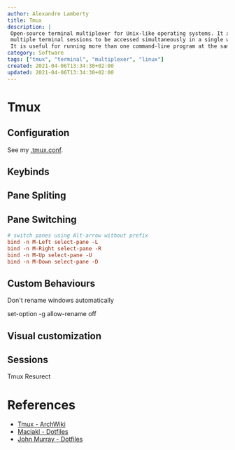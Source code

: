 ```yaml
---
author: Alexandre Lamberty
title: Tmux 
description: |
 Open-source terminal multiplexer for Unix-like operating systems. It allows
 multiple terminal sessions to be accessed simultaneously in a single window.
 It is useful for running more than one command-line program at the same time
category: Software
tags: ["tmux", "terminal", "multiplexer", "linux"]
created: 2021-04-06T13:34:30+02:00
updated: 2021-04-06T13:34:30+02:00
---
```

# Tmux

## Configuration

See my [.tmux.conf]().

## Keybinds

## Pane Spliting

## Pane Switching

```conf
# switch panes using Alt-arrow without prefix
bind -n M-Left select-pane -L
bind -n M-Right select-pane -R
bind -n M-Up select-pane -U
bind -n M-Down select-pane -D
```

## Custom Behaviours

Don't rename windows automatically

set-option -g allow-rename off

## Visual customization

## Sessions

Tmux Resurect

# References

- [Tmux - ArchWiki](https://wiki.archlinux.org/title/tmux)
- [Maciakl - Dotfiles](https://github.com/maciakl/.dotfiles/blob/master/.tmux.conf)
- [John Murray - Dotfiles](https://github.com/JohnMurray/dotfiles/blob/master/.tmux.conf)
